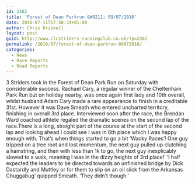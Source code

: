 ```yaml
---
id: 2362
title: 'Forest of Dean Parkrun &#8211; 09/07/2016'
date: 2016-07-11T17:58:34+01:00
author: Chris Driskell
layout: post
guid: http://www.clcstriders-runningclub.co.uk/?p=2362
permalink: /2016/07/forest-of-dean-parkrun-09072016/
categories:
  - News
  - Race Reports
  - Road Reports
---
```

<div class="">
</div>

<div class="">
  <span class="">3 Striders took in the Forest of Dean Park Run on Saturday with considerable success. Rachael Cary, a regular winner of the Cheltenham Park Run but on holiday nearby, was once again first lady and 10th overall, whilst husband Adam Cary made a rare appearance to finish in a creditable 31st. However it was Dave Smeath who entered uncharted territory, finishing in overall 3rd place. Interviewed soon after the race, the Brendan Ward coached athlete regaled the dramatic scenes on the second lap of the race.There is a long, straight part of the course at the start of the second lap and looking ahead I could see I was in 6th place which I was happy enough with. That&#8217;s when things started to go a bit &#8216;Wacky Races&#8217;! One guy tripped on a tree root and lost momentum, the next guy pulled up clutching a hamstring, and then with less than 1k to go, the next guy inexplicably slowed to a walk, meaning I was in the dizzy heights of 3rd place!&#8217; &#8216;I half expected the leaders to be directed towards an unfinished bridge by Dick Dastardly and Muttley or for them to slip on an oil slick from the Arkansas Chuggabug&#8217; quipped Smeath. &#8216;They didn&#8217;t though.&#8217;</span>
</div>